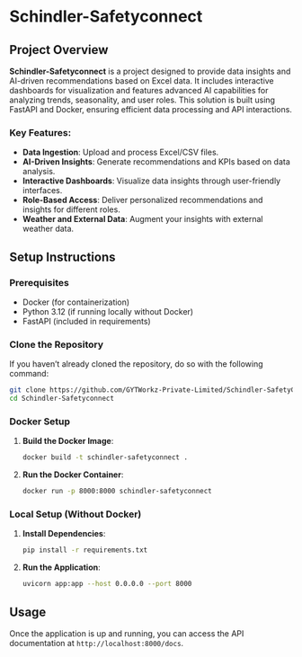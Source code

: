 # Schindler-Safetyconnect

## Project Overview

**Schindler-Safetyconnect** is a project designed to provide data insights and AI-driven recommendations based on Excel data. It includes interactive dashboards for visualization and features advanced AI capabilities for analyzing trends, seasonality, and user roles. This solution is built using FastAPI and Docker, ensuring efficient data processing and API interactions.

### Key Features:
- **Data Ingestion**: Upload and process Excel/CSV files.
- **AI-Driven Insights**: Generate recommendations and KPIs based on data analysis.
- **Interactive Dashboards**: Visualize data insights through user-friendly interfaces.
- **Role-Based Access**: Deliver personalized recommendations and insights for different roles.
- **Weather and External Data**: Augment your insights with external weather data.

## Setup Instructions

### Prerequisites
- Docker (for containerization)
- Python 3.12 (if running locally without Docker)
- FastAPI (included in requirements)

### Clone the Repository
If you haven’t already cloned the repository, do so with the following command:
```bash
git clone https://github.com/GYTWorkz-Private-Limited/Schindler-SafetyConnect.git
cd Schindler-Safetyconnect
```

### Docker Setup
1. **Build the Docker Image**:
   ```bash
   docker build -t schindler-safetyconnect .
   ```
2. **Run the Docker Container**:
   ```bash
   docker run -p 8000:8000 schindler-safetyconnect
   ```

### Local Setup (Without Docker)
1. **Install Dependencies**:
   ```bash
   pip install -r requirements.txt
   ```
2. **Run the Application**:
   ```bash
   uvicorn app:app --host 0.0.0.0 --port 8000
   ```

## Usage
Once the application is up and running, you can access the API documentation at `http://localhost:8000/docs`.